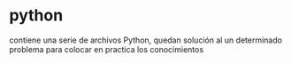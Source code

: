 # python
contiene una serie de archivos Python, quedan solución al un determinado problema para colocar en practica los conocimientos
